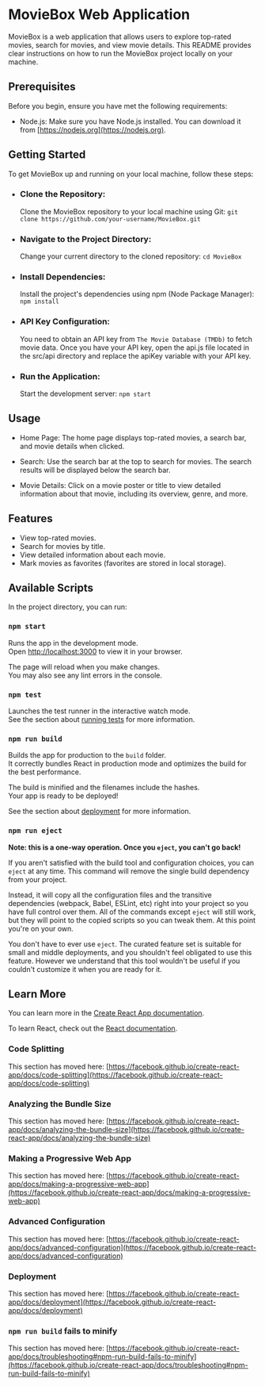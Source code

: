 # MovieBox Web Application

MovieBox is a web application that allows users to explore top-rated movies, search for movies, and view movie details. This README provides clear instructions on how to run the MovieBox project locally on your machine.

## Prerequisites

Before you begin, ensure you have met the following requirements:

- Node.js: Make sure you have Node.js installed. You can download it from [https://nodejs.org](https://nodejs.org).

## Getting Started

To get MovieBox up and running on your local machine, follow these steps:

- ### Clone the Repository:

  Clone the MovieBox repository to your local machine using Git:
  `git clone https://github.com/your-username/MovieBox.git`

- ### Navigate to the Project Directory:

  Change your current directory to the cloned repository:
  `cd MovieBox`

- ### Install Dependencies:

  Install the project's dependencies using npm (Node Package Manager):
  `npm install`

- ### API Key Configuration:

  You need to obtain an API key from `The Movie Database (TMDb)` to fetch movie data. Once you have your API key, open the api.js file located in the src/api directory and replace the apiKey variable with your API key.

- ### Run the Application:
  Start the development server: `npm start`

## Usage

- Home Page: The home page displays top-rated movies, a search bar, and movie details when clicked.

- Search: Use the search bar at the top to search for movies. The search results will be displayed below the search bar.

- Movie Details: Click on a movie poster or title to view detailed information about that movie, including its overview, genre, and more.

## Features

- View top-rated movies.
- Search for movies by title.
- View detailed information about each movie.
- Mark movies as favorites (favorites are stored in local storage).

## Available Scripts

In the project directory, you can run:

### `npm start`

Runs the app in the development mode.\
Open [http://localhost:3000](http://localhost:3000) to view it in your browser.

The page will reload when you make changes.\
You may also see any lint errors in the console.

### `npm test`

Launches the test runner in the interactive watch mode.\
See the section about [running tests](https://facebook.github.io/create-react-app/docs/running-tests) for more information.

### `npm run build`

Builds the app for production to the `build` folder.\
It correctly bundles React in production mode and optimizes the build for the best performance.

The build is minified and the filenames include the hashes.\
Your app is ready to be deployed!

See the section about [deployment](https://facebook.github.io/create-react-app/docs/deployment) for more information.

### `npm run eject`

**Note: this is a one-way operation. Once you `eject`, you can't go back!**

If you aren't satisfied with the build tool and configuration choices, you can `eject` at any time. This command will remove the single build dependency from your project.

Instead, it will copy all the configuration files and the transitive dependencies (webpack, Babel, ESLint, etc) right into your project so you have full control over them. All of the commands except `eject` will still work, but they will point to the copied scripts so you can tweak them. At this point you're on your own.

You don't have to ever use `eject`. The curated feature set is suitable for small and middle deployments, and you shouldn't feel obligated to use this feature. However we understand that this tool wouldn't be useful if you couldn't customize it when you are ready for it.

## Learn More

You can learn more in the [Create React App documentation](https://facebook.github.io/create-react-app/docs/getting-started).

To learn React, check out the [React documentation](https://reactjs.org/).

### Code Splitting

This section has moved here: [https://facebook.github.io/create-react-app/docs/code-splitting](https://facebook.github.io/create-react-app/docs/code-splitting)

### Analyzing the Bundle Size

This section has moved here: [https://facebook.github.io/create-react-app/docs/analyzing-the-bundle-size](https://facebook.github.io/create-react-app/docs/analyzing-the-bundle-size)

### Making a Progressive Web App

This section has moved here: [https://facebook.github.io/create-react-app/docs/making-a-progressive-web-app](https://facebook.github.io/create-react-app/docs/making-a-progressive-web-app)

### Advanced Configuration

This section has moved here: [https://facebook.github.io/create-react-app/docs/advanced-configuration](https://facebook.github.io/create-react-app/docs/advanced-configuration)

### Deployment

This section has moved here: [https://facebook.github.io/create-react-app/docs/deployment](https://facebook.github.io/create-react-app/docs/deployment)

### `npm run build` fails to minify

This section has moved here: [https://facebook.github.io/create-react-app/docs/troubleshooting#npm-run-build-fails-to-minify](https://facebook.github.io/create-react-app/docs/troubleshooting#npm-run-build-fails-to-minify)
